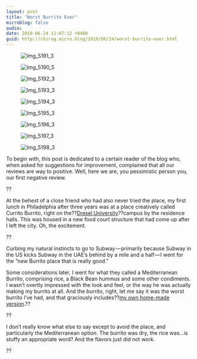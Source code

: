 ```yaml
---
layout: post
title: "Worst Burrito Ever"
microblog: false
audio: 
date: 2010-06-24 11:07:12 +0400
guid: http://chirag.micro.blog/2010/06/24/worst-burrito-ever.html
---
```

<figure><img alt="Img_5191_3" src="http://www.chirag.biz/uploads/2018/837d3f83b5.jpg"></figure><figure><img alt="Img_5190_5" src="http://www.chirag.biz/uploads/2018/d4d08ae83d.jpg"></figure><figure><img alt="Img_5192_3" src="http://www.chirag.biz/uploads/2018/875b30b5ac.jpg"></figure><figure><img alt="Img_5193_3" src="http://www.chirag.biz/uploads/2018/3f93d1b293.jpg"></figure><figure><img alt="Img_5194_3" src="http://www.chirag.biz/uploads/2018/3c2503bf79.jpg"></figure><figure><img alt="Img_5195_3" src="http://www.chirag.biz/uploads/2018/46f4d554be.jpg"></figure><figure><img alt="Img_5196_3" src="http://www.chirag.biz/uploads/2018/a2ed89982f.jpg"></figure><figure><img alt="Img_5197_3" src="http://www.chirag.biz/uploads/2018/15574c15a0.jpg"></figure><figure><img alt="Img_5198_3" src="http://www.chirag.biz/uploads/2018/e02863ec62.jpg"></figure><p>To begin with, this post is dedicated to a certain reader of the blog who, when asked for suggestions for improvement, complained that all our reviews are way to positive. Well, here we are, you pessimistic person you, our first negative review.</p>
<p>??</p>
<p>At the behest of a close friend who had also never tried the place, my first lunch in Philadelphia after three years was at a place creatively called Currito Burrito, right on the??<a href="http://www.drexel.edu/" target="_blank">Drexel University</a>??campus by the residence halls. This was housed in a new food court structure that had come up after I left the city. Oh, the excitement.</p>
<p>??</p>
<p>Curbing my natural instincts to go to Subway — primarily because Subway in the US kicks Subway in the UAE’s behind by a mile and a half — I went for the “new Burrito place that is really good.”</p>
<p>Some considerations later, I went for what they called a Mediterranean Burrito, comprising rice, a Black Bean hummus and some other condiments. I wasn’t overtly impressed with the look and feel, or the way he was actually making my burrito at all. And the burrito, right, let me say it was the worst burrito I’ve had, and that graciously includes??<a href="http://www.naihar.com/black-bean-burritos" target="_blank">my own home-made version</a>.??</p>
<p>??</p>
<p>I don’t really know what else to say except to avoid the place, and particularly the Mediterranean option. The burrito was dry, the rice was…is stuffy an appropriate word? And the flavors just did not work.</p>
<p>??</p>
